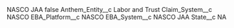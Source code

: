 <?xml version="1.0" encoding="UTF-8"?>
<CustomMetadata xmlns="http://soap.sforce.com/2006/04/metadata" xmlns:xsi="http://www.w3.org/2001/XMLSchema-instance" xmlns:xsd="http://www.w3.org/2001/XMLSchema">
    <label>NASCO JAA</label>
    <protected>false</protected>
    <values>
        <field>Anthem_Entity__c</field>
        <value xsi:type="xsd:string">Labor and Trust</value>
    </values>
    <values>
        <field>Claim_System__c</field>
        <value xsi:type="xsd:string">NASCO</value>
    </values>
    <values>
        <field>EBA_Platform__c</field>
        <value xsi:type="xsd:string">NASCO</value>
    </values>
    <values>
        <field>EBA_System__c</field>
        <value xsi:type="xsd:string">NASCO JAA</value>
    </values>
    <values>
        <field>State__c</field>
        <value xsi:type="xsd:string">NA</value>
    </values>
</CustomMetadata>
